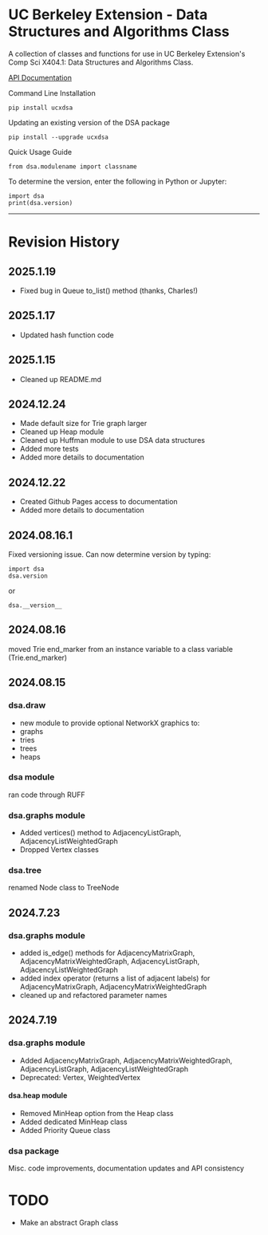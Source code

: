 # UC Berkeley Extension - Data Structures and Algorithms Class 

A collection of classes and functions for use in UC Berkeley Extension's Comp Sci X404.1: Data Structures and Algorithms Class.

[API Documentation](https://ucxinstructor.github.io/dsa_package/src/html/dsa/)


Command Line Installation
```
pip install ucxdsa
```

Updating an existing version of the DSA package

```
pip install --upgrade ucxdsa
```

Quick Usage Guide

```
from dsa.modulename import classname
```

To determine the version, enter the following in Python or Jupyter:

```
import dsa
print(dsa.version)
``` 
***
# Revision History
## 2025.1.19
* Fixed bug in Queue to_list() method (thanks, Charles!)

## 2025.1.17
* Updated hash function code

## 2025.1.15
* Cleaned up README.md

## 2024.12.24
* Made default size for Trie graph larger
* Cleaned up Heap module
* Cleaned up Huffman module to use DSA data structures
* Added more tests
* Added more details to documentation

## 2024.12.22
* Created Github Pages access to documentation
* Added more details to documentation

## 2024.08.16.1
Fixed versioning issue. Can now determine version by typing:
```
import dsa
dsa.version
```
or

```
dsa.__version__
```
## 2024.08.16
moved Trie end_marker from an instance variable to a class variable (Trie.end_marker)

## 2024.08.15
### dsa.draw
* new module to provide optional NetworkX graphics to:
* graphs
* tries
* trees
* heaps

### dsa module
ran code through RUFF

### dsa.graphs module
* Added vertices() method to AdjacencyListGraph, AdjacencyListWeightedGraph
* Dropped Vertex classes

### dsa.tree
renamed Node class to TreeNode

## 2024.7.23
### dsa.graphs module
* added is_edge() methods for AdjacencyMatrixGraph, AdjacencyMatrixWeightedGraph, AdjacencyListGraph, AdjacencyListWeightedGraph
* added index operator (returns a list of adjacent labels) for AdjacencyMatrixGraph, AdjacencyMatrixWeightedGraph
* cleaned up and refactored parameter names

## 2024.7.19
### dsa.graphs module
* Added AdjacencyMatrixGraph, AdjacencyMatrixWeightedGraph, AdjacencyListGraph, AdjacencyListWeightedGraph
* Deprecated: Vertex, WeightedVertex

#### dsa.heap module
* Removed MinHeap option from the Heap class
* Added dedicated MinHeap class
* Added Priority Queue class

### dsa package
Misc. code improvements, documentation updates and API consistency

# TODO
* Make an abstract Graph class
